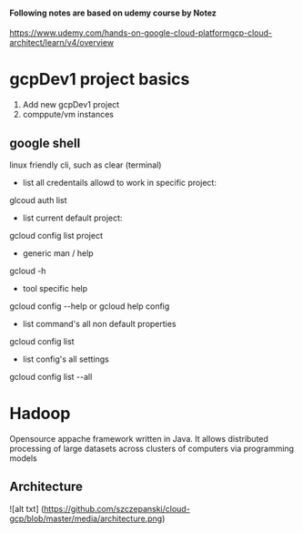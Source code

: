 #### Following notes are based on udemy course by Notez
https://www.udemy.com/hands-on-google-cloud-platformgcp-cloud-architect/learn/v4/overview

#  gcpDev1 project basics

1. Add new  gcpDev1 project
2. comppute/vm instances

## google shell

linux friendly cli, such as clear (terminal)

- list all credentails allowd to work in specific project:

glcoud auth list

- list current default project:

gcloud config list project

- generic man / help 

gcloud -h

- tool specific help 

gcloud config --help
or
gcloud help config

- list command's all non default properties

gcloud config list

- list config's all settings

gcloud config list --all

# Hadoop

Opensource appache framework written in Java. It allows distributed processing of large datasets
across clusters of computers via programming models

## Architecture

![alt txt] (https://github.com/szczepanski/cloud-gcp/blob/master/media/architecture.png)









